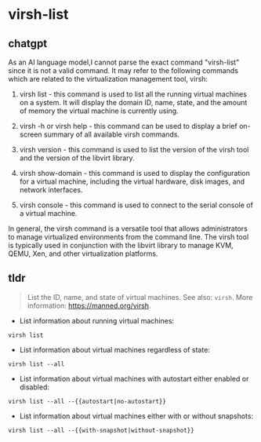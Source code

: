 # virsh-list 
## chatgpt 
As an AI language model,I cannot parse the exact command "virsh-list" since it is not a valid command. It may refer to the following commands which are related to the virtualization management tool, virsh:

1. virsh list - this command is used to list all the running virtual machines on a system. It will display the domain ID, name, state, and the amount of memory the virtual machine is currently using.

2. virsh -h or virsh help -  this command can be used to display a brief on-screen summary of all available virsh commands.

3. virsh version - this command is used to list the version of the virsh tool and the version of the libvirt library.

4. virsh show-domain - this command is used to display the configuration for a virtual machine, including the virtual hardware, disk images, and network interfaces.

5. virsh console - this command is used to connect to the serial console of a virtual machine.

In general, the virsh command is a versatile tool that allows administrators to manage virtualized environments from the command line. The virsh tool is typically used in conjunction with the libvirt library to manage KVM, QEMU, Xen, and other virtualization platforms. 

## tldr 
 
> List the ID, name, and state of virtual machines.
> See also: `virsh`.
> More information: <https://manned.org/virsh>.

- List information about running virtual machines:

`virsh list`

- List information about virtual machines regardless of state:

`virsh list --all`

- List information about virtual machines with autostart either enabled or disabled:

`virsh list --all --{{autostart|no-autostart}}`

- List information about virtual machines either with or without snapshots:

`virsh list --all --{{with-snapshot|without-snapshot}}`
